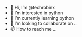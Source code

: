 - 👋 Hi, I’m @techrobinx
- 👀 I’m interested in python
- 🌱 I’m currently learning python
- 💞️ I’m looking to collaborate on ..
- 📫 How to reach me ...

<!---
techrobinx/techrobinx is a ✨ special ✨ repository because its `README.md` (this file) appears on your GitHub profile.
You can click the Preview link to take a look at your changes.
--->
